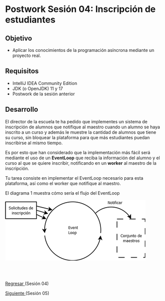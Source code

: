 # Postwork Sesión 04: Inscripción de estudiantes

## Objetivo 

- Aplicar los conocimientos de la programación asíncrona mediante un proyecto real.

## Requisitos 

- IntelliJ IDEA Community Edition
- JDK (o OpenJDK) 11 y 17
- Postwork de la sesión anterior

## Desarrollo

El director de la escuela te ha pedido que implementes un sistema de inscripción de alumnos que notifique al maestro cuando un alumno se haya inscrito a un curso y además le muestre la cantidad de alumnos que tiene su curso, sin bloquear la plataforma para que más estudiantes puedan inscribirse al mismo tiempo.

Es por esto que han considerado que la implementación más fácil será mediante el uso de un **EventLoop** que reciba la información del alumno y el curso al que se quiere inscribir, notificando en un **worker** al maestro de la inscripción.

Tu tarea consiste en implementar el EventLoop necesario para esta plataforma, así como el worker que notifique al maestro.

El diagrama 1 muestra cómo sería el flujo del EventLoop

![diagrama1](img/diagrama1.png)



<br/>
<br/>

[Regresar ](../Readme.md)(Sesión 04)

[Siguiente ](../../Sesion-05/Readme.md)(Sesión 05)